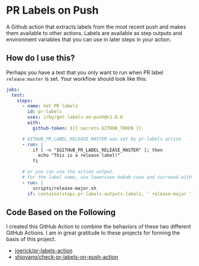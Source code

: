 # PR Labels on Push

A Github action that extracts labels from the most recent push and makes them available to other actions. Labels are available as step outputs and environment variables that you can use in later steps in your action.

## How do I use this?

Perhaps you have a test that you only want to run when PR label `release:master` is set. Your workflow should look like this:

```yaml
jobs:
  test:
    steps:
      - name: Get PR labels
        id: pr-labels
        uses: irby/get-labels-on-push@v1.0.0
        with:
          github-token: ${{ secrets.GITHUB_TOKEN }}

      # GITHUB_PR_LABEL_RELEASE_MASTER was set by pr-labels action
      - run: |
          if [ -n "$GITHUB_PR_LABEL_RELEASE_MASTER" ]; then
            echo "This is a release label!"
          fi

      # or you can use the action output.
      # For the label name, use lowercase kebab-case and surround with spaces
      - run: |
          scripts/release-major.sh
        if: contains(steps.pr-labels.outputs.labels, ' release-major ')
```

## Code Based on the Following

I created this GitHub Action to combine the behaviors of these two different GitHub Actions. I am in great gratitude to these projects for forming the basis of this project.

- [joerick/pr-labels-action](https://github.com/joerick/pr-labels-action)
- [shioyang/check-pr-labels-on-push-action](https://github.com/shioyang/check-pr-labels-on-push-action)
